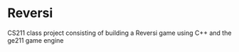 # Reversi
CS211 class project consisting of building a Reversi game using C++ and the ge211 game engine
